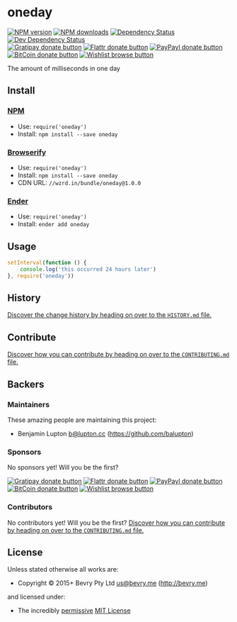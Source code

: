 
<!-- TITLE/ -->

# oneday

<!-- /TITLE -->


<!-- BADGES/ -->

[![NPM version](https://img.shields.io/npm/v/oneday.svg)](https://npmjs.org/package/oneday "View this project on NPM")
[![NPM downloads](https://img.shields.io/npm/dm/oneday.svg)](https://npmjs.org/package/oneday "View this project on NPM")
[![Dependency Status](https://img.shields.io/david/bevry/oneday.svg)](https://david-dm.org/bevry/oneday)
[![Dev Dependency Status](https://img.shields.io/david/dev/bevry/oneday.svg)](https://david-dm.org/bevry/oneday#info=devDependencies)<br/>
[![Gratipay donate button](https://img.shields.io/gratipay/bevry.svg)](https://www.gratipay.com/bevry/ "Donate weekly to this project using Gratipay")
[![Flattr donate button](https://img.shields.io/badge/flattr-donate-yellow.svg)](http://flattr.com/thing/344188/balupton-on-Flattr "Donate monthly to this project using Flattr")
[![PayPayl donate button](https://img.shields.io/badge/paypal-donate-yellow.svg)](https://www.paypal.com/cgi-bin/webscr?cmd=_s-xclick&hosted_button_id=QB8GQPZAH84N6 "Donate once-off to this project using Paypal")
[![BitCoin donate button](https://img.shields.io/badge/bitcoin-donate-yellow.svg)](https://bevry.me/bitcoin "Donate once-off to this project using BitCoin")
[![Wishlist browse button](https://img.shields.io/badge/wishlist-donate-yellow.svg)](https://bevry.me/wishlist "Buy an item on our wishlist for us")

<!-- /BADGES -->


<!-- DESCRIPTION/ -->

The amount of milliseconds in one day

<!-- /DESCRIPTION -->


<!-- INSTALL/ -->

## Install

### [NPM](http://npmjs.org/)
- Use: `require('oneday')`
- Install: `npm install --save oneday`

### [Browserify](http://browserify.org/)
- Use: `require('oneday')`
- Install: `npm install --save oneday`
- CDN URL: `//wzrd.in/bundle/oneday@1.0.0`

### [Ender](http://enderjs.com)
- Use: `require('oneday')`
- Install: `ender add oneday`

<!-- /INSTALL -->


## Usage

``` javascript
setInterval(function () {
	console.log('this occurred 24 hours later')
}, require('oneday'))
```

<!-- HISTORY/ -->

## History
[Discover the change history by heading on over to the `HISTORY.md` file.](https://github.com/bevry/oneday/blob/master/HISTORY.md#files)

<!-- /HISTORY -->


<!-- CONTRIBUTE/ -->

## Contribute

[Discover how you can contribute by heading on over to the `CONTRIBUTING.md` file.](https://github.com/bevry/oneday/blob/master/CONTRIBUTING.md#files)

<!-- /CONTRIBUTE -->


<!-- BACKERS/ -->

## Backers

### Maintainers

These amazing people are maintaining this project:

- Benjamin Lupton <b@lupton.cc> (https://github.com/balupton)

### Sponsors

No sponsors yet! Will you be the first?

[![Gratipay donate button](https://img.shields.io/gratipay/bevry.svg)](https://www.gratipay.com/bevry/ "Donate weekly to this project using Gratipay")
[![Flattr donate button](https://img.shields.io/badge/flattr-donate-yellow.svg)](http://flattr.com/thing/344188/balupton-on-Flattr "Donate monthly to this project using Flattr")
[![PayPayl donate button](https://img.shields.io/badge/paypal-donate-yellow.svg)](https://www.paypal.com/cgi-bin/webscr?cmd=_s-xclick&hosted_button_id=QB8GQPZAH84N6 "Donate once-off to this project using Paypal")
[![BitCoin donate button](https://img.shields.io/badge/bitcoin-donate-yellow.svg)](https://bevry.me/bitcoin "Donate once-off to this project using BitCoin")
[![Wishlist browse button](https://img.shields.io/badge/wishlist-donate-yellow.svg)](https://bevry.me/wishlist "Buy an item on our wishlist for us")

### Contributors

No contributors yet! Will you be the first?
[Discover how you can contribute by heading on over to the `CONTRIBUTING.md` file.](https://github.com/bevry/oneday/blob/master/CONTRIBUTING.md#files)

<!-- /BACKERS -->


<!-- LICENSE/ -->

## License

Unless stated otherwise all works are:

- Copyright &copy; 2015+ Bevry Pty Ltd <us@bevry.me> (http://bevry.me)

and licensed under:

- The incredibly [permissive](http://en.wikipedia.org/wiki/Permissive_free_software_licence) [MIT License](http://opensource.org/licenses/mit-license.php)

<!-- /LICENSE -->


